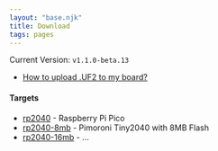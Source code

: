 ```yaml
---
layout: "base.njk"
title: Download
tags: pages
---
```


Current Version: `v1.1.0-beta.13`

- [How to upload .UF2 to my board?](#)

#### Targets

- [rp2040](#) - Raspberry Pi Pico
- [rp2040-8mb](#) - Pimoroni Tiny2040 with 8MB Flash
- [rp2040-16mb](#) - ...
